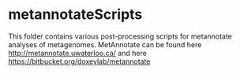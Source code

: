 # metannotateScripts

This folder contains various post-processing scripts for metannotate analyses of metagenomes.
MetAnnotate can be found here http://metannotate.uwaterloo.ca/ and here https://bitbucket.org/doxeylab/metannotate
